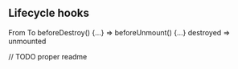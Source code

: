 ## Lifecycle hooks
From                                  To
  beforeDestroy() {...}      =>       beforeUnmount() {...}
  destroyed                  =>       unmounted


// TODO proper readme